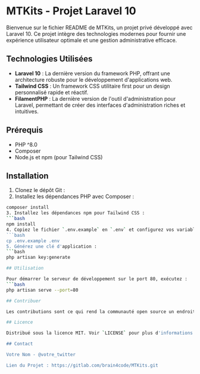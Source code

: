 # MTKits - Projet Laravel 10

Bienvenue sur le fichier README de MTKits, un projet privé développé avec Laravel 10. Ce projet intègre des technologies modernes pour fournir une expérience utilisateur optimale et une gestion administrative efficace.

## Technologies Utilisées

- **Laravel 10** : La dernière version du framework PHP, offrant une architecture robuste pour le développement d'applications web.
- **Tailwind CSS** : Un framework CSS utilitaire first pour un design personnalisé rapide et réactif.
- **FilamentPHP** : La dernière version de l'outil d'administration pour Laravel, permettant de créer des interfaces d'administration riches et intuitives.

## Prérequis

- PHP ^8.0
- Composer
- Node.js et npm (pour Tailwind CSS)

## Installation

1. Clonez le dépôt Git :
2. Installez les dépendances PHP avec Composer :
```bash
composer install
3. Installez les dépendances npm pour Tailwind CSS :
```bash
npm install
4. Copiez le fichier `.env.example` en `.env` et configurez vos variables d'environnement :
```bash
cp .env.example .env
5. Générez une clé d'application :
```bash
php artisan key:generate

## Utilisation

Pour démarrer le serveur de développement sur le port 80, exécutez :
```bash
php artisan serve --port=80

## Contribuer

Les contributions sont ce qui rend la communauté open source un endroit incroyable pour apprendre, inspirer et créer. Toutes les contributions que vous faites sont **grandement appréciées**.

## Licence

Distribué sous la licence MIT. Voir `LICENSE` pour plus d'informations.

## Contact

Votre Nom - @votre_twitter

Lien du Projet : https://gitlab.com/brain4code/MTKits.git
